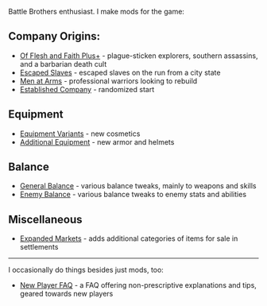 Battle Brothers enthusiast. I make mods for the game:

## Company Origins:
- [Of Flesh and Faith Plus+](https://github.com/jcsato/of_flesh_and_faith_plus) - plague-sticken explorers, southern assassins, and a barbarian death cult
- [Escaped Slaves](https://github.com/jcsato/sato_escaped_slaves_mod) - escaped slaves on the run from a city state
- [Men at Arms](https://github.com/jcsato/sato_men_at_arms_mod) - professional warriors looking to rebuild
- [Established Company](https://github.com/jcsato/sato_established_company_mod) - randomized start

## Equipment
- [Equipment Variants](https://github.com/jcsato/sato_equipment_variants_mod) - new cosmetics
- [Additional Equipment](https://github.com/jcsato/sato_additional_equipment_mod) - new armor and helmets

## Balance
- [General Balance](https://github.com/jcsato/sato_balance_mod) - various balance tweaks, mainly to weapons and skills
- [Enemy Balance](https://github.com/jcsato/sato_enemy_balance_mod) - various balance tweaks to enemy stats and abilities

## Miscellaneous
- [Expanded Markets](https://github.com/jcsato/sato_expanded_markets_mod) - adds additional categories of items for sale in settlements

---

I occasionally do things besides just mods, too:

- [New Player FAQ](https://steamcommunity.com/sharedfiles/filedetails/?id=2549815780) - a FAQ offering non-prescriptive explanations and tips, geared towards new players

<!--
**jcsato/jcsato** is a ✨ _special_ ✨ repository because its `README.md` (this file) appears on your GitHub profile.

Here are some ideas to get you started:

- 🔭 I’m currently working on ...
- 🌱 I’m currently learning ...
- 👯 I’m looking to collaborate on ...
- 🤔 I’m looking for help with ...
- 💬 Ask me about ...
- 📫 How to reach me: ...
- 😄 Pronouns: ...
- ⚡ Fun fact: ...
-->
